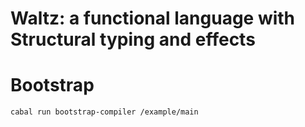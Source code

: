 # Waltz: a functional language with Structural typing and effects

# Bootstrap
```sh
cabal run bootstrap-compiler /example/main
```
